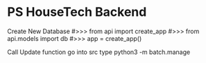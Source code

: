 # PS HouseTech Backend

Create New Database
#>>> from api import create_app
#>>> from api.models import db
#>>> app = create_app()

Call Update function
go into src
type python3 -m batch.manage
